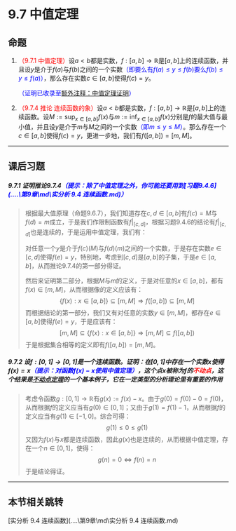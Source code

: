 # 9.7 中值定理

## 命题

1. <font color=red>（9.7.1 中值定理）</font>设$a<b$都是实数，$f:[a,b]\to\mathbb R$是$[a,b]$上的连续函数，并且设$y$是介于$f(a)$与$f(b)$之间的一个实数<font color=blue>（即要么有$f(a)\leq y\leq f(b)$要么$f(b)\leq y\leq f(a)$）</font>，那么存在实数$c\in[a,b]$使得$f(c)=y$。

   <font color=blue>（证明已收录至[额外注释：中值定理证明](..\..\额外注释\md\额外注释.md)）</font>

1. <font color=red>（9.7.4 推论 连续函数的象）</font>设$a<b$都是实数，$f:[a,b]\to\mathbb R$是$[a,b]$上的连续函数。设$\displaystyle M:=\sup_{x\in[a,b]}f(x)$与$\displaystyle m:=\inf_{x\in[a,b]}f(x)$分别是$f$的最大值与最小值，并且设$y$是介于$m$与$M$之间的一个实数<font color=blue>（即$m\leq y\leq M$）</font>。那么存在一个$c\in[a,b]$使得$f(c)=y$，更进一步地，我们有$f([a,b])=[m,M]$。

---

## 课后习题

##### 9.7.1 证明推论9.7.4<font color=blue>（提示：除了中值定理之外，你可能还要用到[习题9.4.6](..\..\第9章\md\实分析 9.4 连续函数.md)）</font>

> 根据最大值原理（命题9.6.7），我们知道存在$c,d\in[a,b]$有$f(c)=M$与$f(d)=m$成立，于是我们作限制函数有$f|_{[c,d]}$，根据习题9.4.6的结论有$f|_{[c,d]}$也是连续的，于是运用中值定理，我们有：
>
> 对任意一个$y$是介于$f(c)(M)$与$f(d)(m)$之间的一个实数，于是存在实数$e\in[c,d]$使得$f(e)=y$，特别地，考虑到$[c,d]$是$[a,b]$的子集，于是$e\in[a,b]$，从而推论9.7.4的第一部分得证。
>
> 然后来证明第二部分，根据$M$与$m$的定义，于是对任意的$x\in[a,b]$，都有$f(x)\in[m,M]$，从而根据像的定义应该有：
> $$
> \{f(x):x\in[a,b]\}\subseteq [m,M]\Longrightarrow f([a,b])\subseteq[m,M]
> $$
> 而根据结论的第一部分，我们又有对任意的实数$y\in[m,M]$，都存在$e\in[a,b]$使得$f(e)=y$，于是应该有：
> $$
> [m,M]\subseteq\{f(x):x\in[a,b]\}\Longrightarrow[m,M]\subseteq f([a,b])
> $$
> 于是根据集合相等的定义即有$f([a,b])=[m,M]$。

##### 9.7.2 设$f:[0,1]\to[0,1]$是一个连续函数。证明：在$[0,1]$中存在一个实数$x$使得$f(x)=x$<font color=blue>（提示：对函数$f(x)-x$使用中值定理）</font>，这个点$x$被称为$f$的<font color=red>不动点</font>，这个结果是[不动点定理](https://zh.wikipedia.org/wiki/%E4%B8%8D%E5%8A%A8%E7%82%B9%E5%AE%9A%E7%90%86)的一个基本例子，它在一定类型的分析理论里有重要的作用

> 考虑令函数$g:[0,1]\to\mathbb R$有$g(x):=f(x)-x$。由于$g(0)=f(0)-0=f(0)$，从而根据$f$的定义应当有$g(0)\in[0,1]$；又由于$g(1)=f(1)-1$，从而根据$f$的定义应当有$g(1)\in[-1,0]$。综合可得：
> $$
> g(1)\leq 0\leq g(1)
> $$
> 又因为$f(x)$与$x$都是连续函数，因此$g(x)$也是连续的，从而根据中值定理，存在一个$n\in[0,1]$，使得：
> $$
> g(n)=0\iff f(n)=n
> $$
> 于是结论得证。

---

## 本节相关跳转

[实分析 9.4 连续函数](..\..\第9章\md\实分析 9.4 连续函数.md)
